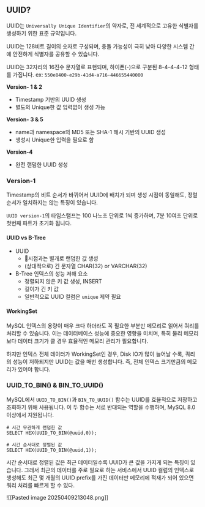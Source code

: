 ## UUID?
UUID는 `Universally Unique Identifier`의 약자로, 전 세계적으로 고유한 식별자를 생성하기 위한 표준 규약입니다. 

UUID는 128비트 길이의 숫자로 구성되며, 충돌 가능성이 극히 낮아 다양한 시스템 간에 안전하게 식별자를 공유할 수 있습니다.

UUID는 32자리의 16진수 문자열로 표현되며, 하이픈(-)으로 구분된 8-4-4-4-12 형태를 가집니다. 
ex: `550e8400-e29b-41d4-a716-446655440000`

**Version- 1 & 2**
- Timestamp 기반의 UUID 생성
- 별도의 Unique한 값 입력없이 생성 가능

**Version- 3 & 5**
- name과 namespace의 MD5 또는 SHA-1 해시 기반의 UUID 생성
- 생성시 Unique한 입력을 필요로 함

**Version-4**
- 완전 랜덤한 UUID 생성
### Version-1
Timestamp의 비트 순서가 바뀌어서 UUID에 배치가 되며 생성 시점이 동일해도, 정렬 순서가 일치하지는 않는 특징이 있습니다.

`UUID version-1`의 타임스탬프는 100 나노초 단위로 1씩 증가하며, 7분 10여초 단위로 첫번째 파트가 초기화 됩니다.
#### UUID vs B-Tree
- UUID
	- 시점과는 별개로 랜덤한 값 생성
	- (상대적으로) 긴 문자열 CHAR(32) or VARCHAR(32)
- B-Tree 인덱스의 성능 저해 요소
	- 정렬되지 않은 키 값 생성,  INSERT
	- 길이가 긴 키 값
	- 일반적으로 UUID 컬럼은 `unique` 제약 필요

#### WorkingSet
MySQL 인덱스의 용량이 매우 크다 하더라도 꼭 필요한 부분만 메모리로 읽어서 쿼리를 처리할 수 있습니다. 이는 데이터베이스 성능에 중요한 영향을 미치며, 특히 물리 메모리보다 데이터 크기가 클 경우 효율적인 메모리 관리가 필요합니다.

하지만 인덱스 전체 데이터가 WorkingSet인 경우, Disk IO가 많이 늘어날 수록, 쿼리의 성능이 저하되지만 UUID는 값을 매번 생성합니다. 즉, 전체 인덱스 크기만큼의 메모리가 있어야 합니다.

### UUID_TO_BIN() & BIN_TO_UUID()

MySQL에서 `UUID_TO_BIN()`과 `BIN_TO_UUID()` 함수는 UUID를 효율적으로 저장하고 조회하기 위해 사용됩니다. 이 두 함수는 서로 반대되는 역할을 수행하며, MySQL 8.0 이상에서 지원됩니다.

```mysql
# 시간 무관하게 랜덤한 값
SELECT HEX(UUID_TO_BIN(@uuid,0));

# 시간 순서대로 정렬된 값
SELECT HEX(UUID_TO_BIN(@uuid,1));
```

시간 순서대로 정렬된 값은 최근 데이터일수록 UUID가 큰 값을 가지게 되는 특징이 있습니다. 그래서 최근의 데이터를 주로 필요로 하는 서비스에서 UUID 컬럼의 인덱스로 생성해도 최근 몇 개월의 UUID prefix를 가진 데이터만 메모리에 적재가 되어 있으면 쿼리 처리를 빠르게 할 수 있다.

![[Pasted image 20250409213048.png]]

